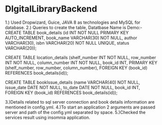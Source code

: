 # DIgitalLibraryBackend
1.) Used Dropwizard, Guice, JAVA 8 as technologies and MySQL for database.
2.) Queries to create the table, Datatbase Name is Demo:-
CREATE TABLE book_details (id INT NOT NULL PRIMARY KEY AUTO_INCREMENT,
book_name VARCHAR(30) NOT NULL,
author VARCHAR(30),
isbn VARCHAR(20) NOT NULL UNIQUE,
status VARCHAR(20));

CREATE TABLE location_details
(shelf_number INT NOT NULL,
row_number INT NOT NULL,
column_number INT NOT NULL,
book_id INT,
PRIMARY KEY (shelf_number, row_number, column_number),
FOREIGN KEY (book_id) REFERENCES book_details(id));

CREATE TABLE bookIssue_details
(name VARCHAR(40) NOT NULL,
issue_date DATE NOT NULL,
to_date DATE NOT NULL,
book_id INT,
FOREIGN KEY (book_id) REFERENCES book_details(id));

3.)Details related to sql server connection and book details information are mentioned in config.yml.
4.)To start an application 2 arguments are passed server and path of the config.yml separated by space.
5.)Checked the services result using insomnia application.

